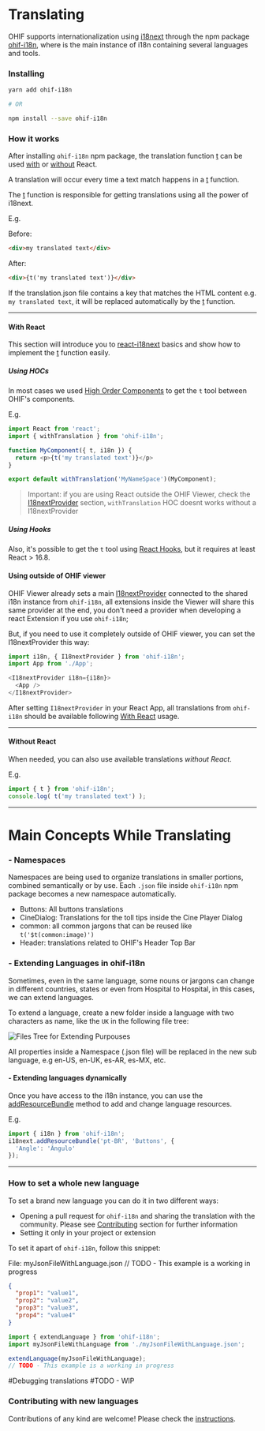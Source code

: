 # Translating
OHIF supports internationalization using [i18next](https://www.i18next.com/) through the npm package [ohif-i18n](https://www.npmjs.com/package/ohif-i18n), where is the main instance of i18n containing several languages and tools.

### Installing
```bash
yarn add ohif-i18n

# OR

npm install --save ohif-i18n
```

### How it works
After installing `ohif-i18n` npm package, the translation function [t](https://www.i18next.com/overview/api#t) can be used [with](#with-react) or [without](#without-react) React.

A translation will occur every time a text match happens in a [t](https://www.i18next.com/overview/api#t) function.

The [t](https://www.i18next.com/overview/api#t) function is responsible for getting translations using all the power of i18next.

E.g.

Before:
````html
<div>my translated text</div>
````
After:
````html
<div>{t('my translated text')}</div>
````

If the translation.json file contains a key that matches the HTML content e.g. `my translated text`, it will be replaced automatically by the [t](https://www.i18next.com/overview/api#t) function.

---
#### With React
This section will introduce you to [react-i18next](https://react.i18next.com/) basics and show how to implement the [t](https://www.i18next.com/overview/api#t) function easily.

##### Using HOCs
In most cases we used [High Order Components](https://react.i18next.com/latest/withtranslation-hoc) to get the `t` tool between OHIF's components.

E.g. 

```js
import React from 'react';
import { withTranslation } from 'ohif-i18n';

function MyComponent({ t, i18n }) {
  return <p>{t('my translated text')}</p>
}

export default withTranslation('MyNameSpace')(MyComponent);
```
> Important: if you are using React outside the OHIF Viewer, check the [I18nextProvider](#using-outside-of-ohif-viewer) section, `withTranslation` HOC doesnt works without a I18nextProvider

##### Using Hooks
Also, it's possible to get the `t` tool using [React Hooks](https://react.i18next.com/latest/usetranslation-hook), but it requires at least React > 16.8. 


#### Using outside of OHIF viewer 
OHIF Viewer already sets a main [I18nextProvider](https://react.i18next.com/latest/i18nextprovider) connected to the shared i18n instance from `ohif-i18n`, 
all extensions inside the Viewer will share this same provider at the end, you don't need a provider when developing a react Extension if you use `ohif-i18n`;

But, if you need to use it completely outside of OHIF viewer, you can set the I18nextProvider this way:

```js
import i18n, { I18nextProvider } from 'ohif-i18n';
import App from './App';

<I18nextProvider i18n={i18n}>
  <App />
</I18nextProvider>
```
After setting `I18nextProvider` in your React App, all translations from `ohif-i18n` should be available following [With React](#with-react) usage.

----

#### Without React
When needed, you can also use available translations *without React*.

E.g.

```js
import { t } from 'ohif-i18n';
console.log( t('my translated text') );
```

---

# Main Concepts While Translating

### - Namespaces 
Namespaces are being used to organize translations in smaller portions, combined semantically or by use.
Each `.json` file inside `ohif-i18n` npm package becomes a new namespace automatically. 


- Buttons: All buttons translations
- CineDialog: Translations for the toll tips inside the Cine Player Dialog
- common: all common jargons that can be reused like `t('$t(common:image)')`
- Header: translations related to OHIF's Header Top Bar

### - Extending Languages in ohif-i18n
Sometimes, even in the same language, some nouns or jargons can change in different countries, states or even from Hospital to Hospital, in this cases, we can extend languages.

To extend a language, create a new folder inside a language with two characters as name, like the `UK` in the following file tree:

<img src="/assets/img/ohif-i18n-extending-files-tree.png" alt="Files Tree for Extending Purpouses" style="margin: 0 auto;" />

All properties inside a Namespace (.json file) will be replaced in the new sub language, e.g en-US, en-UK, es-AR, es-MX, etc.


#### - Extending languages dynamically

Once you have access to the i18n instance, you can use the [addResourceBundle](https://www.i18next.com/how-to/add-or-load-translations#add-after-init) method to add and change language resources.

E.g.
```js
import { i18n } from 'ohif-i18n';
i18next.addResourceBundle('pt-BR', 'Buttons', {
  'Angle': 'Ângulo'
});
```
------

### How to set a whole new language
To set a brand new language you can do it in two different ways:
* Opening a pull request for `ohif-i18n` and sharing the translation with the community. Please see [Contributing](#contributing-with-new-languages) section for further information
* Setting it only in your project or extension

To set it apart of `ohif-i18n`, follow this snippet:

File: myJsonFileWithLanguage.json // TODO - This example is a working in progress
```json
{
  "prop1": "value1",
  "prop2": "value2",
  "prop3": "value3",
  "prop4": "value4"
}
```

```js
import { extendLanguage } from 'ohif-i18n';
import myJsonFileWithLanguage from './myJsonFileWithLanguage.json';

extendLanguage(myJsonFileWithLanguage);
// TODO - This example is a working in progress
```


#Debugging translations
#TODO - WIP

### Contributing with new languages
Contributions of any kind are welcome! Please check the [instructions](https://docs.ohif.org/contributing.html).

